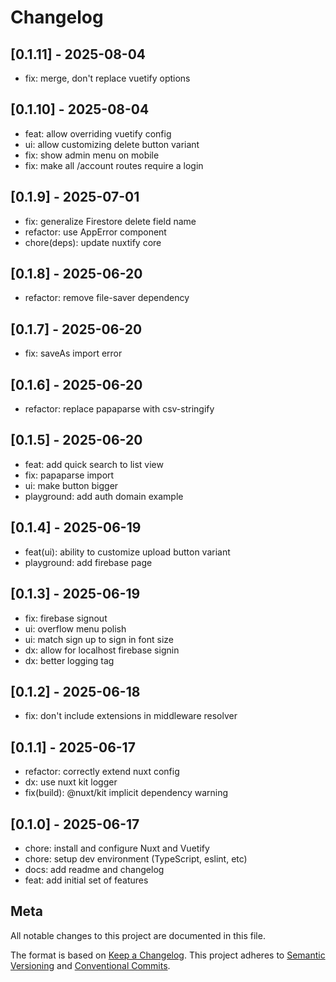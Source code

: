 # Changelog

## [0.1.11] - 2025-08-04

- fix: merge, don't replace vuetify options

## [0.1.10] - 2025-08-04

- feat: allow overriding vuetify config
- ui: allow customizing delete button variant
- fix: show admin menu on mobile
- fix: make all /account routes require a login

## [0.1.9] - 2025-07-01

- fix: generalize Firestore delete field name
- refactor: use AppError component
- chore(deps): update nuxtify core

## [0.1.8] - 2025-06-20

- refactor: remove file-saver dependency

## [0.1.7] - 2025-06-20

- fix: saveAs import error

## [0.1.6] - 2025-06-20

- refactor: replace papaparse with csv-stringify

## [0.1.5] - 2025-06-20

- feat: add quick search to list view
- fix: papaparse import
- ui: make button bigger
- playground: add auth domain example

## [0.1.4] - 2025-06-19

- feat(ui): ability to customize upload button variant
- playground: add firebase page

## [0.1.3] - 2025-06-19

- fix: firebase signout
- ui: overflow menu polish
- ui: match sign up to sign in font size
- dx: allow for localhost firebase signin
- dx: better logging tag

## [0.1.2] - 2025-06-18

- fix: don't include extensions in middleware resolver

## [0.1.1] - 2025-06-17

- refactor: correctly extend nuxt config
- dx: use nuxt kit logger
- fix(build): @nuxt/kit implicit dependency warning

## [0.1.0] - 2025-06-17

- chore: install and configure Nuxt and Vuetify
- chore: setup dev environment (TypeScript, eslint, etc)
- docs: add readme and changelog
- feat: add initial set of features

## Meta

All notable changes to this project are documented in this file.

The format is based on [Keep a Changelog](https://keepachangelog.com/en/1.0.0/).
This project adheres to [Semantic Versioning](https://semver.org/spec/v2.0.0.html) and [Conventional Commits](https://www.conventionalcommits.org/).
